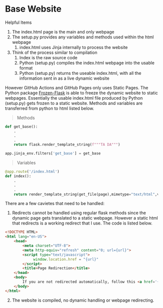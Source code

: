 # Base Website

Helpful Items

1. The index.html page is the main and only webpage
2. The setup.py provides any variables and methods used within the html webpage
   1. index.html uses Jinja internally to process the website
3.  Think of the process similar to compilation
    1.  Index is the raw source code
    2.  Python (setup.py) compiles the index.html webpage into the usable format
    3.  Python (setup.py) returns the useable index.html, with all the information sent in as a live dynamic website

However GitHub Actions and GitHub Pages only uses Static Pages.
The Python package [Frozen-Flask](https://github.com/Frozen-Flask/Frozen-Flask) is able to freeze the dynamic website to static webpages.
Essentially the usable index.html file produced by Python (setup.py) gets frozen to a static website.
Methods and variables are transferred from python to html listed below.

> Methods
```python
def get_base():
    .
    .
    .
    return flask.render_template_string(f"""TA DA""")

app.jinja_env.filters['get_base'] = get_base
```
> Variables
```python
@app.route('/index.html')
def index():
    .
    .
    .
    return render_template_string(get_file(page),mimetype="text/html",variable_one="variable_one")
```
There are a few cavietes that need to be handled:
1. Redirects cannot be handled using regular flask methods since the dynamic page gets translated to a static webpage. However a static html that redirects is a working redirect that I use. The code is listed below.
```html
<!DOCTYPE HTML>
<html lang="en-US">
    <head>
        <meta charset="UTF-8">
        <meta http-equiv="refresh" content="0; url={url}">
        <script type="text/javascript">
             window.location.href = "{url}"
        </script>
        <title>Page Redirection</title>
    </head>
    <body>
        If you are not redirected automatically, follow this <a href='{url}'>link to example</a>.
    </body>
</html>
```

2. The website is compiled, no dynamic handling or webpage redirecting.